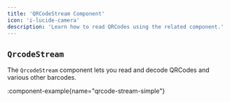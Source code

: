 ```yaml
---
title: 'QRCodeStream Component'
icon: 'i-lucide-camera'
description: 'Learn how to read QRCodes using the related component.'
---
```



## `QrcodeStream`

The `QrcodeStream` component lets you read and decode QRCodes and various other barcodes.

:component-example{name="qrcode-stream-simple"}
